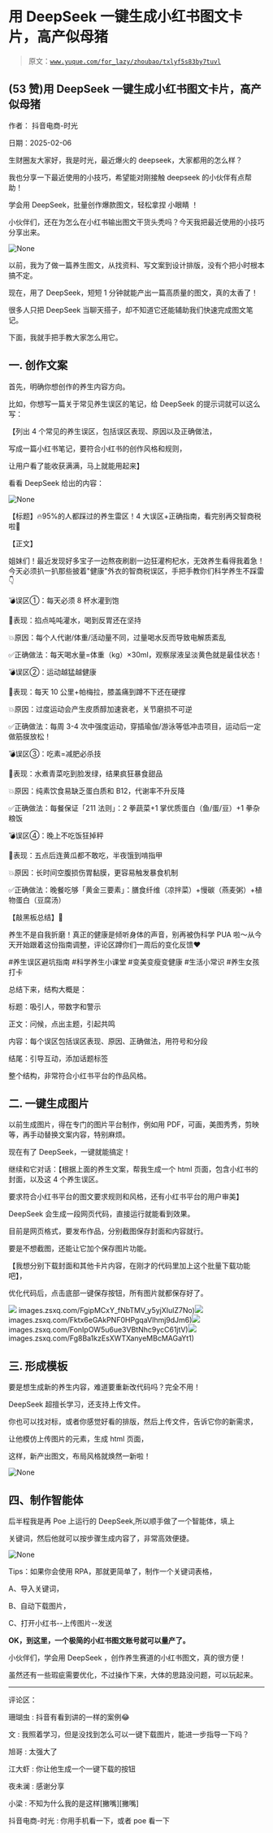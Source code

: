 # 用 DeepSeek 一键生成小红书图文卡片，高产似母猪

> 原文：[`www.yuque.com/for_lazy/zhoubao/txlyf5s83by7tuvl`](https://www.yuque.com/for_lazy/zhoubao/txlyf5s83by7tuvl)

## (53 赞)用 DeepSeek 一键生成小红书图文卡片，高产似母猪

作者： 抖音电商-时光

日期：2025-02-06

生财圈友大家好，我是时光，最近爆火的 deepseek，大家都用的怎么样？

我也分享一下最近使用的小技巧，希望能对刚接触 deepseek 的小伙伴有点帮助！

学会用 DeepSeek，批量创作爆款图文，轻松拿捏 小眼睛 ！

小伙伴们，还在为怎么在小红书输出图文干货头秃吗？今天我把最近使用的小技巧分享出来。

![](img/df03658876694aeccc519881f7e92926.png "None")

以前，我为了做一篇养生图文，从找资料、写文案到设计排版，没有个把小时根本搞不定。

现在，用了 DeepSeek，短短 1 分钟就能产出一篇高质量的图文，真的太香了！

很多人只把 DeepSeek 当聊天搭子，却不知道它还能辅助我们快速完成图文笔记。

下面，我就手把手教大家怎么用它。

## **一. 创作文案**

首先，明确你想创作的养生内容方向。

比如，你想写一篇关于常见养生误区的笔记，给 DeepSeek 的提示词就可以这么写：

【列出 4 个常见的养生误区，包括误区表现、原因以及正确做法，

写成一篇小红书笔记，要符合小红书的创作风格和规则，

让用户看了能收获满满，马上就能用起来】

看看 DeepSeek 给出的内容：

![](img/84c6a754459ca466203717952d581c1c.png "None")

【标题】🔥95%的人都踩过的养生雷区！4 大误区+正确指南，看完别再交智商税啦💸

【正文】

姐妹们！最近发现好多宝子一边熬夜刷剧一边狂灌枸杞水，无效养生看得我着急！今天必须扒一扒那些披着"健康"外衣的智商税误区，手把手教你们科学养生不踩雷👇

💣误区①：每天必须 8 杯水灌到饱

🚫表现：掐点吨吨灌水，喝到反胃还在坚持

💥原因：每个人代谢/体重/活动量不同，过量喝水反而导致电解质紊乱

✅正确做法：每天喝水量=体重（kg）×30ml，观察尿液呈淡黄色就是最佳状态！

💣误区②：运动越猛越健康

🚫表现：每天 10 公里+帕梅拉，膝盖痛到蹲不下还在硬撑

💥原因：过度运动会产生皮质醇加速衰老，关节磨损不可逆

✅正确做法：每周 3-4 次中强度运动，穿插瑜伽/游泳等低冲击项目，运动后一定做筋膜放松！

💣误区③：吃素=减肥必杀技

🚫表现：水煮青菜吃到脸发绿，结果疯狂暴食甜品

💥原因：纯素饮食易缺乏蛋白质和 B12，代谢率不升反降

✅正确做法：每餐保证「211 法则」：2 拳蔬菜+1 掌优质蛋白（鱼/蛋/豆）+1 拳杂粮饭

💣误区④：晚上不吃饭狂掉秤

🚫表现：五点后连黄瓜都不敢吃，半夜饿到啃指甲

💥原因：长时间空腹损伤胃黏膜，更容易触发暴食机制

✅正确做法：晚餐吃够「黄金三要素」：膳食纤维（凉拌菜）+慢碳（燕麦粥）+植物蛋白（豆腐汤）

【敲黑板总结】📝

养生不是自我折磨！真正的健康是倾听身体的声音，别再被伪科学 PUA 啦～从今天开始跟着这份指南调整，评论区蹲你们一周后的变化反馈❤️

#养生误区避坑指南 #科学养生小课堂 #变美变瘦变健康 #生活小常识 #养生女孩打卡

总结下来，结构大概是：

标题：吸引人，带数字和警示

正文：问候，点出主题，引起共鸣

内容：每个误区包括误区表现、原因、正确做法，用符号和分段

结尾：引导互动，添加话题标签

整个结构，非常符合小红书平台的作品风格。

## **二. 一键生成图片**

以前生成图片，得在专门的图片平台制作，例如用 PDF，可画，美图秀秀，剪映等，再手动替换文案内容，特别麻烦。

现在有了 DeepSeek，一键就能搞定！

继续和它对话：【根据上面的养生文案，帮我生成一个 html 页面，包含小红书的封面，以及这 4 个养生误区。

要求符合小红书平台的图文要求规则和风格，还有小红书平台的用户审美】

DeepSeek 会生成一段网页代码，直接运行就能看到效果。

目前是网页格式，要发布作品，分别截图保存封面和内容就行。

要是不想截图，还能让它加个保存图片功能。

【我想分别下载封面和其他卡片内容，在刚才的代码里加上这个批量下载功能吧】，

优化代码后，点击底部一键保存按钮，所有图片就都保存好了。

![](img/article-) images.zsxq.com/FgipMCxY_fNbTMV_y5yjXIulZ7No)![](img/article-) images.zsxq.com/Fktx6eGAkPNF0HPgqaVlhmj9dJm6)![](img/article-) images.zsxq.com/FonIpOW5u6ue3VBtNhc9ycC61jtV)![](img/article-) images.zsxq.com/Fg8Ba1kzEsXWTXanyeMBcMAGaYt1)

## **三. 形成模板**

要是想生成新的养生内容，难道要重新改代码吗？完全不用！

DeepSeek 超擅长学习，还支持上传文件。

你也可以找对标，或者你感觉好看的排版，然后上传文件，告诉它你的新需求，

让他模仿上传图片的元素，生成 html 页面，

这样，新产出图文，布局风格就焕然一新啦！

![](img/8d7802854b5d8003d92f09c48b1244cf.png "None")

## **四、制作智能体**

后半程我是再 Poe 上运行的 DeepSeek,所以顺手做了一个智能体，填上

关键词，然后他就可以按步骤生成内容了，非常高效便捷。

![](img/7651401629b6c3e25f8e8b9462f4bfc2.png "None")

Tips：如果你会使用 RPA，那就更简单了，制作一个关键词表格，

A、导入关键词，

B、自动下载图片，

C、打开小红书--上传图片--发送

**OK，到这里，一个极简的小红书图文账号就可以量产了。**

小伙伴们，学会用 DeepSeek ，创作养生赛道的小红书图文，真的很方便！

虽然还有一些瑕疵需要优化，不过操作下来，大体的思路没问题，可以玩起来。

* * *

评论区：

珊瑚虫 : 抖音有看到讲的一样的案例😂

文 : 我照着学习，但是没找到怎么可以一键下载图片，能进一步指导一下吗？

旭哥 : 太强大了

江大虾 : 你让他生成一个一键下载的按钮

夜未澜 : 感谢分享

小梁 : 不知为什么我的是这样[撇嘴][撇嘴]

抖音电商-时光 : 你用手机看一下，或者 poe 看一下